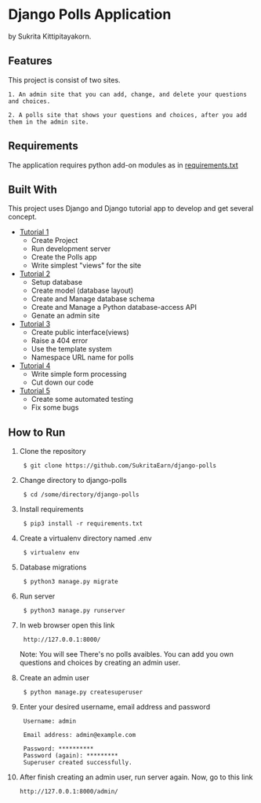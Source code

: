 # Django Polls Application

by Sukrita Kittipitayakorn.

## Features

This project is consist of two sites.

    1. An admin site that you can add, change, and delete your questions and choices.

    2. A polls site that shows your questions and choices, after you add them in the admin site.

## Requirements

The application requires python add-on modules as in [requirements.txt](requirements.txt)

## Built With

This project uses Django and Django tutorial app to develop and get several concept.

* [Tutorial 1](https://docs.djangoproject.com/en/2.2/intro/tutorial01/)
    - Create Project
    - Run development server
    - Create the Polls app
    - Write simplest "views" for the site
* [Tutorial 2](https://docs.djangoproject.com/en/2.2/intro/tutorial02/)
    - Setup database
    - Create model (database layout)
    - Create and Manage database schema
    - Create and Manage a Python database-access API
    - Genate an admin site
* [Tutorial 3](https://docs.djangoproject.com/en/2.2/intro/tutorial03/)
    - Create public interface(views)
    - Raise a 404 error
    - Use the template system
    - Namespace URL name for polls
* [Tutorial 4](https://docs.djangoproject.com/en/2.2/intro/tutorial04/)
    - Write simple form processing
    - Cut down our code
* [Tutorial 5](https://docs.djangoproject.com/en/2.2/intro/tutorial05/)
    - Create some automated testing
    - Fix some bugs

## How to Run

1. Clone the repository

        $ git clone https://github.com/SukritaEarn/django-polls

2. Change directory to django-polls
        
        $ cd /some/directory/django-polls

3. Install requirements
        
        $ pip3 install -r requirements.txt

4. Create a virtualenv directory named .env
        
        $ virtualenv env

5. Database migrations

        $ python3 manage.py migrate

6. Run server

        $ python3 manage.py runserver

7. In web browser open this link
        
        http://127.0.0.1:8000/

    Note: You will see There's no polls avaibles. You can add you own questions and choices by creating an admin user.

8. Create an admin user

        $ python manage.py createsuperuser

9. Enter your desired username, email address and password 

        Username: admin

        Email address: admin@example.com

        Password: **********
        Password (again): *********
        Superuser created successfully.

10. After finish creating an admin user, run server again. Now, go to this link
        
        http://127.0.0.1:8000/admin/    